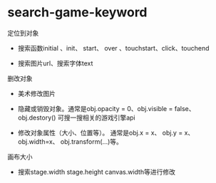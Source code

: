 # search-game-keyword

定位到对象

 * 搜索函数initial 、init、 start、 over 、touchstart、click、touchend
 
 * 搜索图片url、搜索字体text

删改对象

  * 美术修改图片
  
  * 隐藏或销毁对象。通常是obj.opacity = 0、obj.visible = false、obj.destory() 可搜一搜相关的游戏引擎api
  
  * 修改对象属性（大小、位置等）。  通常是obj.x = x、 obj.y = x、obj.width=x、 obj.transform(...)等。
  

 画布大小

  * 搜索stage.width stage.height canvas.width等进行修改
 
